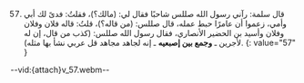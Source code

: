 57. قال سلمة: رآني رسول الله صللس شاحبًا فقال لي: (مالك؟)، فقلتُ: فدىً لك أبي وأمي، زعموا أن عامرًا حبط عمله، قال صللس: (من قاله؟)، قلتُ: قاله فلان وفلان وفلان وأسيد بن الحضير الأنصاري، فقال رسول الله صللس: (كذب من قال، إن له لأجرين ـ **وجمع بين إصبعيه** ـ إنه لجاهد مجاهد قل عربي نشأ بها مثله).
{: value="57" }

--vid:{attach}v_57.webm--
